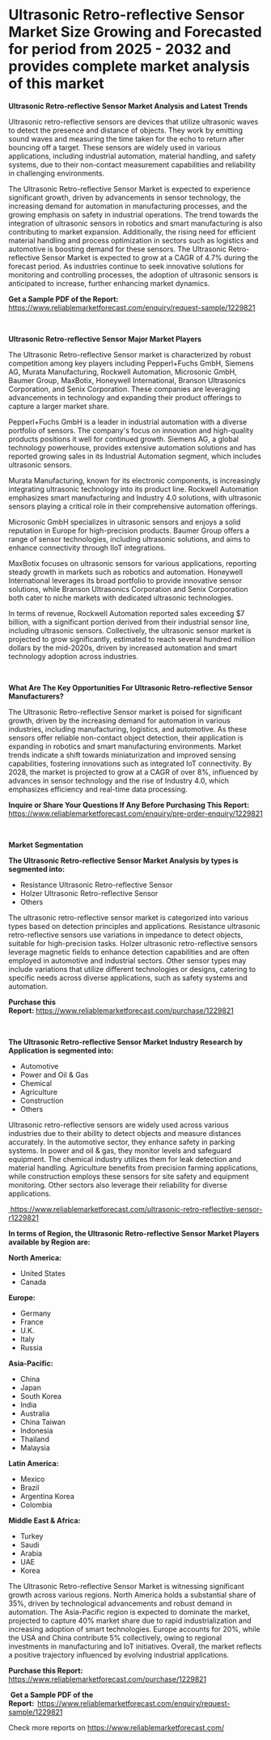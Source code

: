 <p><h1>Ultrasonic Retro-reflective Sensor Market Size Growing and Forecasted for period from 2025 - 2032 and provides complete market analysis of this market</h1></p><p><strong>Ultrasonic Retro-reflective Sensor Market Analysis and Latest Trends</strong></p>
<p><p>Ultrasonic retro-reflective sensors are devices that utilize ultrasonic waves to detect the presence and distance of objects. They work by emitting sound waves and measuring the time taken for the echo to return after bouncing off a target. These sensors are widely used in various applications, including industrial automation, material handling, and safety systems, due to their non-contact measurement capabilities and reliability in challenging environments.</p><p>The Ultrasonic Retro-reflective Sensor Market is expected to experience significant growth, driven by advancements in sensor technology, the increasing demand for automation in manufacturing processes, and the growing emphasis on safety in industrial operations. The trend towards the integration of ultrasonic sensors in robotics and smart manufacturing is also contributing to market expansion. Additionally, the rising need for efficient material handling and process optimization in sectors such as logistics and automotive is boosting demand for these sensors. The Ultrasonic Retro-reflective Sensor Market is expected to grow at a CAGR of 4.7% during the forecast period. As industries continue to seek innovative solutions for monitoring and controlling processes, the adoption of ultrasonic sensors is anticipated to increase, further enhancing market dynamics.</p></p>
<p><strong>Get a Sample PDF of the Report:&nbsp;</strong> <a href="https://www.reliablemarketforecast.com/enquiry/request-sample/1229821?utm_campaign=2232&utm_medium=2&utm_source=Github&utm_content=ia&utm_term=13022025&utm_id=ultrasonic-retro-reflective-sensor">https://www.reliablemarketforecast.com/enquiry/request-sample/1229821</a></p>
<p>&nbsp;</p>
<p><strong>Ultrasonic Retro-reflective Sensor Major Market Players</strong></p>
<p><p>The Ultrasonic Retro-reflective Sensor market is characterized by robust competition among key players including Pepperl+Fuchs GmbH, Siemens AG, Murata Manufacturing, Rockwell Automation, Microsonic GmbH, Baumer Group, MaxBotix, Honeywell International, Branson Ultrasonics Corporation, and Senix Corporation. These companies are leveraging advancements in technology and expanding their product offerings to capture a larger market share.</p><p>Pepperl+Fuchs GmbH is a leader in industrial automation with a diverse portfolio of sensors. The company's focus on innovation and high-quality products positions it well for continued growth. Siemens AG, a global technology powerhouse, provides extensive automation solutions and has reported growing sales in its Industrial Automation segment, which includes ultrasonic sensors.</p><p>Murata Manufacturing, known for its electronic components, is increasingly integrating ultrasonic technology into its product line. Rockwell Automation emphasizes smart manufacturing and Industry 4.0 solutions, with ultrasonic sensors playing a critical role in their comprehensive automation offerings.</p><p>Microsonic GmbH specializes in ultrasonic sensors and enjoys a solid reputation in Europe for high-precision products. Baumer Group offers a range of sensor technologies, including ultrasonic solutions, and aims to enhance connectivity through IIoT integrations.</p><p>MaxBotix focuses on ultrasonic sensors for various applications, reporting steady growth in markets such as robotics and automation. Honeywell International leverages its broad portfolio to provide innovative sensor solutions, while Branson Ultrasonics Corporation and Senix Corporation both cater to niche markets with dedicated ultrasonic technologies.</p><p>In terms of revenue, Rockwell Automation reported sales exceeding $7 billion, with a significant portion derived from their industrial sensor line, including ultrasonic sensors. Collectively, the ultrasonic sensor market is projected to grow significantly, estimated to reach several hundred million dollars by the mid-2020s, driven by increased automation and smart technology adoption across industries.</p></p>
<p>&nbsp;</p>
<p><strong>What Are The Key Opportunities For Ultrasonic Retro-reflective Sensor Manufacturers?</strong></p>
<p><p>The Ultrasonic Retro-reflective Sensor market is poised for significant growth, driven by the increasing demand for automation in various industries, including manufacturing, logistics, and automotive. As these sensors offer reliable non-contact object detection, their application is expanding in robotics and smart manufacturing environments. Market trends indicate a shift towards miniaturization and improved sensing capabilities, fostering innovations such as integrated IoT connectivity. By 2028, the market is projected to grow at a CAGR of over 8%, influenced by advances in sensor technology and the rise of Industry 4.0, which emphasizes efficiency and real-time data processing.</p></p>
<p><strong>Inquire or Share Your Questions If Any Before Purchasing This Report:</strong> <a href="https://www.reliablemarketforecast.com/enquiry/pre-order-enquiry/1229821?utm_campaign=2232&utm_medium=2&utm_source=Github&utm_content=ia&utm_term=13022025&utm_id=ultrasonic-retro-reflective-sensor">https://www.reliablemarketforecast.com/enquiry/pre-order-enquiry/1229821</a></p>
<p>&nbsp;</p>
<p><strong>Market Segmentation</strong></p>
<p><strong>The Ultrasonic Retro-reflective Sensor Market Analysis by types is segmented into:</strong></p>
<p><ul><li>Resistance Ultrasonic Retro-reflective Sensor</li><li>Holzer Ultrasonic Retro-reflective Sensor</li><li>Others</li></ul></p>
<p><p>The ultrasonic retro-reflective sensor market is categorized into various types based on detection principles and applications. Resistance ultrasonic retro-reflective sensors use variations in impedance to detect objects, suitable for high-precision tasks. Holzer ultrasonic retro-reflective sensors leverage magnetic fields to enhance detection capabilities and are often employed in automotive and industrial sectors. Other sensor types may include variations that utilize different technologies or designs, catering to specific needs across diverse applications, such as safety systems and automation.</p></p>
<p><strong>Purchase this Report:&nbsp;</strong><a href="https://www.reliablemarketforecast.com/purchase/1229821?utm_campaign=2232&utm_medium=2&utm_source=Github&utm_content=ia&utm_term=13022025&utm_id=ultrasonic-retro-reflective-sensor">https://www.reliablemarketforecast.com/purchase/1229821</a></p>
<p>&nbsp;</p>
<p><strong>The Ultrasonic Retro-reflective Sensor Market Industry Research by Application is segmented into:</strong></p>
<p><ul><li>Automotive</li><li>Power and Oil & Gas</li><li>Chemical</li><li>Agriculture</li><li>Construction</li><li>Others</li></ul></p>
<p><p>Ultrasonic retro-reflective sensors are widely used across various industries due to their ability to detect objects and measure distances accurately. In the automotive sector, they enhance safety in parking systems. In power and oil & gas, they monitor levels and safeguard equipment. The chemical industry utilizes them for leak detection and material handling. Agriculture benefits from precision farming applications, while construction employs these sensors for site safety and equipment monitoring. Other sectors also leverage their reliability for diverse applications.</p></p>
<p><a href="https://www.reliablemarketforecast.com/ultrasonic-retro-reflective-sensor-r1229821?utm_campaign=2232&utm_medium=2&utm_source=Github&utm_content=ia&utm_term=13022025&utm_id=ultrasonic-retro-reflective-sensor">&nbsp;https://www.reliablemarketforecast.com/ultrasonic-retro-reflective-sensor-r1229821</a></p>
<p><strong>In terms of Region, the Ultrasonic Retro-reflective Sensor Market Players available by Region are:</strong></p>
<p>
    <p> <strong> North America: </strong>
        <ul>
            <li>United States</li>
            <li>Canada</li>
        </ul>
        </p> 
    <p> <strong> Europe: </strong>
        <ul>
            <li>Germany</li>
            <li>France</li>
            <li>U.K.</li>
            <li>Italy</li>
            <li>Russia</li>
        </ul>
        </p> 
    <p> <strong> Asia-Pacific: </strong>
        <ul>
            <li>China</li>
            <li>Japan</li>
            <li>South Korea</li>
            <li>India</li>
            <li>Australia</li>
            <li>China Taiwan</li>
            <li>Indonesia</li>
            <li>Thailand</li>
            <li>Malaysia</li>
        </ul>
        </p> 
    <p> <strong> Latin America: </strong>
        <ul>
            <li>Mexico</li>
            <li>Brazil</li>
            <li>Argentina Korea</li>
            <li>Colombia</li>
        </ul>
        </p> 
    <p> <strong> Middle East & Africa: </strong>
        <ul>
            <li>Turkey</li>
            <li>Saudi</li>
            <li>Arabia</li>
            <li>UAE</li>
            <li>Korea</li>
        </ul>
    </p>
    </p>
<p><p>The Ultrasonic Retro-reflective Sensor Market is witnessing significant growth across various regions. North America holds a substantial share of 35%, driven by technological advancements and robust demand in automation. The Asia-Pacific region is expected to dominate the market, projected to capture 40% market share due to rapid industrialization and increasing adoption of smart technologies. Europe accounts for 20%, while the USA and China contribute 5% collectively, owing to regional investments in manufacturing and IoT initiatives. Overall, the market reflects a positive trajectory influenced by evolving industrial applications.</p></p>
<p><strong>Purchase this Report: </strong><a href="https://www.reliablemarketforecast.com/purchase/1229821?utm_campaign=2232&utm_medium=2&utm_source=Github&utm_content=ia&utm_term=13022025&utm_id=ultrasonic-retro-reflective-sensor">https://www.reliablemarketforecast.com/purchase/1229821</a></p>
<p>&nbsp;<strong>Get a Sample PDF of the Report:&nbsp;&nbsp;</strong><a href="https://www.reliablemarketforecast.com/enquiry/request-sample/1229821?utm_campaign=2232&utm_medium=2&utm_source=Github&utm_content=ia&utm_term=13022025&utm_id=ultrasonic-retro-reflective-sensor">https://www.reliablemarketforecast.com/enquiry/request-sample/1229821</a></p>
<p><strong></strong></p>
<p>Check more reports on <a href="https://www.reliablemarketforecast.com/?utm_campaign=2232&utm_medium=2&utm_source=Github&utm_content=ia&utm_term=13022025&utm_id=ultrasonic-retro-reflective-sensor">https://www.reliablemarketforecast.com/</a></p>